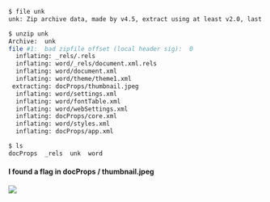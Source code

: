 ```bash
$ file unk 
unk: Zip archive data, made by v4.5, extract using at least v2.0, last modified Mon Jan 26 00:44:48 1970, uncompressed size 1364, method=deflate
```
```bash
$ unzip unk                                                          
Archive:  unk
file #1:  bad zipfile offset (local header sig):  0
  inflating: _rels/.rels             
  inflating: word/_rels/document.xml.rels  
  inflating: word/document.xml       
  inflating: word/theme/theme1.xml   
 extracting: docProps/thumbnail.jpeg  
  inflating: word/settings.xml       
  inflating: word/fontTable.xml      
  inflating: word/webSettings.xml    
  inflating: docProps/core.xml       
  inflating: word/styles.xml         
  inflating: docProps/app.xml        
```
```bash
$ ls                                                                   
docProps  _rels  unk  word
```
#### I found a flag in docProps / thumbnail.jpeg
![](https://raw.githubusercontent.com/Rajchowdhury420/temp-files-for-writeup/main/flaaaggg.png)
